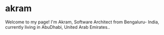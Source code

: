 # akram
Welcome to my page! I'm Akram, Software Architect from Bengaluru- India,  currently living in  AbuDhabi, United Arab Emirates..
